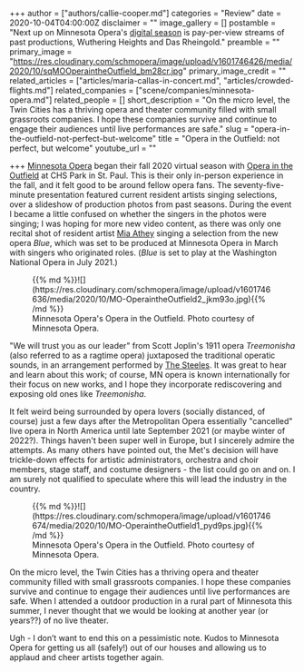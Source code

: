 +++
author = ["authors/callie-cooper.md"]
categories = "Review"
date = 2020-10-04T04:00:00Z
disclaimer = ""
image_gallery = []
postamble = "Next up on Minnesota Opera's [digital season](https://mnopera.org/season/fall-season/) is pay-per-view streams of past productions, Wuthering Heights and Das Rheingold."
preamble = ""
primary_image = "https://res.cloudinary.com/schmopera/image/upload/v1601746426/media/2020/10/sqMOOperaintheOutfield_bm28cr.jpg"
primary_image_credit = ""
related_articles = ["articles/maria-callas-in-concert.md", "articles/crowded-flights.md"]
related_companies = ["scene/companies/minnesota-opera.md"]
related_people = []
short_description = "On the micro level, the Twin Cities has a thriving opera and theater community filled with small grassroots companies. I hope these companies survive and continue to engage their audiences until live performances are safe."
slug = "opera-in-the-outfield-not-perfect-but-welcome"
title = "Opera in the Outfield: not perfect, but welcome"
youtube_url = ""

+++
[Minnesota Opera](/scene/companies/minnesota-opera/) began their fall 2020 virtual season with [Opera in the Outfield](https://mnopera.org/season/fall-season/opera-in-the-outfield/) at CHS Park in St. Paul. This is their only in-person experience in the fall, and it felt good to be around fellow opera fans. The seventy-five-minute presentation featured current resident artists singing selections, over a slideshow of production photos from past seasons. During the event I became a little confused on whether the singers in the photos were singing; I was hoping for more new video content, as there was only one recital shot of resident artist [Mia Athey](https://mnopera.org/biography/mia-athey/) singing a selection from the new opera _Blue_, which was set to be produced at Minnesota Opera in March with singers who originated roles. (_Blue_ is set to play at the Washington National Opera in July 2021.)

<figure data-type="image">{{% md %}}![](https://res.cloudinary.com/schmopera/image/upload/v1601746636/media/2020/10/MO-OperaintheOutfield2_jkm93o.jpg){{% /md %}}

<figcaption>Minnesota Opera's Opera in the Outfield. Photo courtesy of Minnesota Opera.</figcaption>

</figure>

"We will trust you as our leader" from Scott Joplin's 1911 opera _Treemonisha_ (also referred to as a ragtime opera) juxtaposed the traditional operatic sounds, in an arrangement performed by [The Steeles](https://first-avenue.com/performer/steeles). It was great to hear and learn about this work; of course, MN opera is known internationally for their focus on new works, and I hope they incorporate rediscovering and exposing old ones like _Treemonisha_.

It felt weird being surrounded by opera lovers (socially distanced, of course) just a few days after the Metropolitan Opera essentially "cancelled" live opera in North America until late September 2021 (or maybe winter of 2022?). Things haven't been super well in Europe, but I sincerely admire the attempts. As many others have pointed out, the Met's decision will have trickle-down effects for artistic administrators, orchestra and choir members, stage staff, and costume designers - the list could go on and on. I am surely not qualified to speculate where this will lead the industry in the country.

<figure data-type="image">{{% md %}}![](https://res.cloudinary.com/schmopera/image/upload/v1601746674/media/2020/10/MO-OperaintheOutfield1_pyd9ps.jpg){{% /md %}}

<figcaption>Minnesota Opera's Opera in the Outfield. Photo courtesy of Minnesota Opera.</figcaption>

</figure>

On the micro level, the Twin Cities has a thriving opera and theater community filled with small grassroots companies. I hope these companies survive and continue to engage their audiences until live performances are safe. When I attended a outdoor production in a rural part of Minnesota this summer, I never thought that we would be looking at another year (or years??) of no live theater.

Ugh - I don’t want to end this on a pessimistic note. Kudos to Minnesota Opera for getting us all (safely!) out of our houses and allowing us to applaud and cheer artists together again.